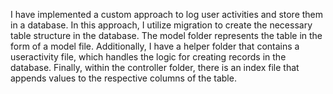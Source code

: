I have implemented a custom approach to log user activities and store them in a database. In this approach, I utilize migration to create the necessary table structure in the database. The model folder represents the table in the form of a model file. Additionally, I have a helper folder that contains a useractivity file, which handles the logic for creating records in the database. Finally, within the controller folder, there is an index file that appends values to the respective columns of the table.

